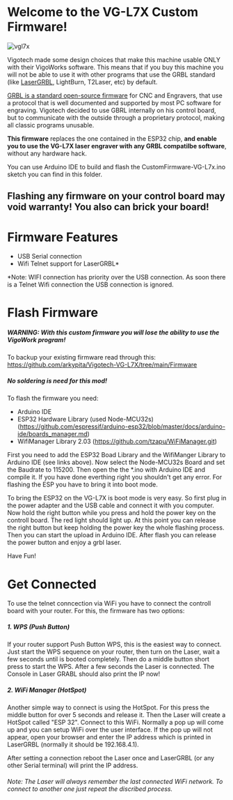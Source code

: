 # Welcome to the VG-L7X Custom Firmware!

![vgl7x](https://user-images.githubusercontent.com/8782035/96716014-c2481400-13a4-11eb-9c7f-2a90dcbe5fc6.jpg)

Vigotech made some design choices that make this machine usable ONLY with their VigoWorks software. This means that if you buy this machine you will not be able to use it with other programs that use the GRBL standard (like [LaserGRBL](https://lasergrbl.com), LightBurn, T2Laser, etc) by default.

[GRBL is a standard open-source firmware](https://github.com/gnea/grbl/) for CNC and Engravers, that use a protocol that is well documented and supported by most PC software for engraving. Vigotech decided to use GBRL internally on his control board, but to communicate with the outside through a proprietary protocol, making all classic programs unusable.

**This firmware** replaces the one contained in the ESP32 chip, **and enable you to use the VG-L7X laser engraver with any GRBL compatilbe software**, without any hardware hack. 

You can use Arduino IDE to build and flash the CustomFirmware-VG-L7x.ino sketch you can find in this folder.


## Flashing any firmware on your control board may void warranty! You also can brick your board!


# Firmware Features
- USB Serial connection
- Wifi Telnet support for LaserGRBL*

*Note: WIFI connection has priority over the USB connection. As soon there is a Telnet Wifi connection the USB connection is ignored.

# Flash Firmware
##### WARNING: With this custom firmware you will lose the ability to use the VigoWork program!

To backup your existing firmware read through this: https://github.com/arkypita/Vigotech-VG-L7X/tree/main/Firmware

##### No soldering is need for this mod!

To flash the firmware you need:
- Arduino IDE
- ESP32 Hardware Library (used Node-MCU32s) (https://github.com/espressif/arduino-esp32/blob/master/docs/arduino-ide/boards_manager.md)
- WifiManager Library 2.03 (https://github.com/tzapu/WiFiManager.git)

First you need to add the ESP32 Boad Library and the WifiManger Library to Arduino IDE (see links above). Now select the Node-MCU32s Board and set the Baudrate to 115200. Then open the the *.ino with Arduino IDE and compile it. If you have done everthing right you shouldn't get any error.
For flashing the ESP you have to bring it into boot mode. 

To bring the ESP32 on the VG-L7X is boot mode is very easy. So first plug in the power adapter and the USB cable and connect it with you computer. Now hold the right button while you press and hold the power key on the controll board. The red light should light up. At this point you can release the right button but keep holding the power key the whole flashing process. Then you can start the upload in Arduino IDE. After flash you can release the power button and enjoy a grbl laser.

Have Fun!

# Get Connected
To use the telnet conncection via WiFi you have to connect the controll board with your router. For this, the firmware has two options:
##### 1. WPS (Push Button)
If your router support Push Button WPS, this is the easiest way to connect. Just start the WPS sequence on your router, then turn on the Laser, wait a few seconds until is booted completely. Then do a middle button short press to start the WPS. After a few seconds the Laser is connected. The Console in Laser GRABL should also print the IP now!

##### 2. WiFi Manager (HotSpot)
Another simple way to connect is using the HotSpot. For this press the middle button for over 5 seconds and release it. Then the Laser will create a HotSpot called "ESP 32". Connect to this WiFi. Normally a pop up will come up and you can setup WiFi over the user interface. If the pop up will not appear, open your browser and enter the IP address which is printed in LaserGRBL (normally it should be 192.168.4.1). 

After setting a connection reboot the Laser once and LaserGRBL (or any other Serial terminal) will print the IP address.

###### Note: The Laser will always remember the last connected WiFi network. To connect to another one just repeat the discribed process. 
